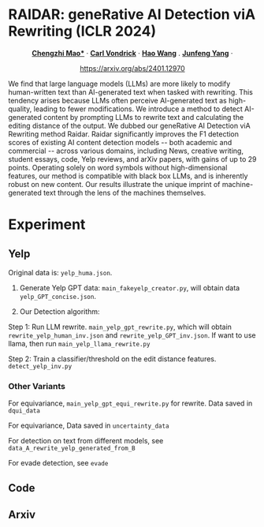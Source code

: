 # RAIDAR: geneRative AI Detection viA Rewriting (ICLR 2024)

<p align="center">
  <p align="center" margin-bottom="0px">
    <a href="http://www.cs.columbia.edu/~mcz/"><strong>Chengzhi Mao*</strong></a>
    ·
    <a href="http://www.cs.columbia.edu/~vondrick/"><strong>Carl Vondrick</strong></a>
    ·
        <a href="http://www.wanghao.in"><strong>Hao Wang</strong></a>
        .
    <a href="http://www.cs.columbia.edu/~junfeng/"><strong>Junfeng Yang</strong></a>
    ·
    <p align="center" margin-top="0px"><a href="https://arxiv.org/abs/2401.12970">https://arxiv.org/abs/2401.12970</a></p>
</p>

We find that large language models (LLMs) are more likely to modify human-written text than AI-generated text when tasked with rewriting. This tendency arises because LLMs often perceive AI-generated text as high-quality, leading to fewer modifications. We introduce a method to detect AI-generated content by prompting LLMs to rewrite text and calculating the editing distance of the output. We dubbed our geneRative AI Detection viA Rewriting method Raidar.  Raidar  significantly improves the F1 detection scores of existing AI content detection models -- both academic and commercial -- across various domains, including News, creative writing, student essays, code, Yelp reviews, and arXiv papers, with gains of up to 29 points. Operating solely on word symbols without high-dimensional features, our method is compatible with black box LLMs, and is inherently robust on new content. Our results illustrate the unique imprint of machine-generated text through the lens of the machines themselves.



# Experiment 

## Yelp

Original data is: `yelp_huma.json`.

1. Generate Yelp GPT data: `main_fakeyelp_creator.py`, will obtain data `yelp_GPT_concise.json`.

2. Our Detection algorithm: 

Step 1: Run LLM rewrite. `main_yelp_gpt_rewrite.py`, which will obtain `rewrite_yelp_human_inv.json` and `rewrite_yelp_GPT_inv.json`. 
If want to use llama, then run `main_yelp_llama_rewrite.py`

Step 2: Train a classifier/threshold on the edit distance features. `detect_yelp_inv.py`


### Other Variants
For equivariance, `main_yelp_gpt_equi_rewrite.py` for rewrite. Data saved in `dqui_data`

For equivariance, Data saved in `uncertainty_data`

For detection on text from different models, see `data_A_rewrite_yelp_generated_from_B`

For evade detection, see `evade`

## Code


## Arxiv



